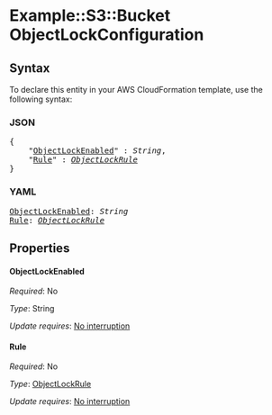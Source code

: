# Example::S3::Bucket ObjectLockConfiguration

## Syntax

To declare this entity in your AWS CloudFormation template, use the following syntax:

### JSON

<pre>
{
    "<a href="#objectlockenabled" title="ObjectLockEnabled">ObjectLockEnabled</a>" : <i>String</i>,
    "<a href="#rule" title="Rule">Rule</a>" : <i><a href="objectlockrule.md">ObjectLockRule</a></i>
}
</pre>

### YAML

<pre>
<a href="#objectlockenabled" title="ObjectLockEnabled">ObjectLockEnabled</a>: <i>String</i>
<a href="#rule" title="Rule">Rule</a>: <i><a href="objectlockrule.md">ObjectLockRule</a></i>
</pre>

## Properties

#### ObjectLockEnabled

_Required_: No

_Type_: String

_Update requires_: [No interruption](https://docs.aws.amazon.com/AWSCloudFormation/latest/UserGuide/using-cfn-updating-stacks-update-behaviors.html#update-no-interrupt)

#### Rule

_Required_: No

_Type_: <a href="objectlockrule.md">ObjectLockRule</a>

_Update requires_: [No interruption](https://docs.aws.amazon.com/AWSCloudFormation/latest/UserGuide/using-cfn-updating-stacks-update-behaviors.html#update-no-interrupt)

